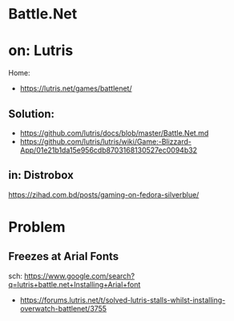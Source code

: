 # Battle.Net
# on: Lutris
Home:
- https://lutris.net/games/battlenet/

## Solution:
- https://github.com/lutris/docs/blob/master/Battle.Net.md
- https://github.com/lutris/lutris/wiki/Game:-Blizzard-App/01e21b1da15e956cdb8703168130527ec0094b32

## in: Distrobox
https://zihad.com.bd/posts/gaming-on-fedora-silverblue/

# Problem
## Freezes at Arial Fonts
sch: https://www.google.com/search?q=lutris+battle.net+Installing+Arial+font
- https://forums.lutris.net/t/solved-lutris-stalls-whilst-installing-overwatch-battlenet/3755
